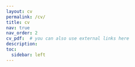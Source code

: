 ```yaml
---
layout: cv
permalink: /cv/
title: cv
nav: true
nav_order: 2
cv_pdf:  # you can also use external links here
description: 
toc:
  sidebar: left
---
```

